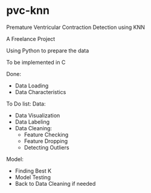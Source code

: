 # pvc-knn
Premature Ventricular Contraction Detection using KNN

A Freelance Project

Using Python to prepare the data

To be implemented in C

Done:
- Data Loading
- Data Characteristics

To Do list:
Data:
- Data Visualization
- Data Labeling
- Data Cleaning:
  - Feature Checking
  - Feature Dropping
  - Detecting Outliers

Model:
- Finding Best K
- Model Testing
- Back to Data Cleaning if needed
